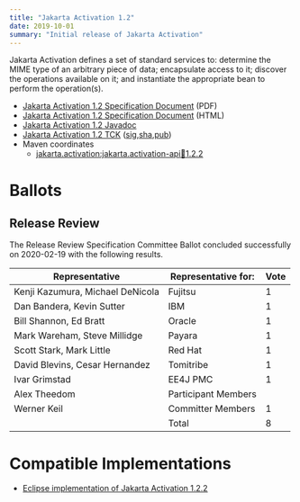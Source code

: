 ```yaml
---
title: "Jakarta Activation 1.2"
date: 2019-10-01
summary: "Initial release of Jakarta Activation"
---
```

Jakarta Activation defines a set of standard services to: determine the
MIME type of an arbitrary piece of data; encapsulate access to it;
discover the operations available on it; and instantiate the
appropriate bean to perform the operation(s).

* [Jakarta Activation 1.2 Specification Document](./activation-spec-1.2.pdf) (PDF)
* [Jakarta Activation 1.2 Specification Document](./activation-spec-1.2.html) (HTML)
* [Jakarta Activation 1.2 Javadoc](./apidocs)
* [Jakarta Activation 1.2 TCK](https://download.eclipse.org/jakartaee/activation/1.2/jakarta-activation-tck-1.2.0.zip) ([sig](https://download.eclipse.org/jakartaee/activation/1.2/jakarta-activation-tck-1.2.0.zip.sig),[sha](https://download.eclipse.org/jakartaee/activation/1.2/jakarta-activation-tck-1.2.0.zip.sha256),[pub](https://jakarta.ee/specifications/jakartaee-spec-committee.pub))
* Maven coordinates
  * [jakarta.activation:jakarta.activation-api:jar:1.2.2](https://search.maven.org/artifact/jakarta.activation/jakarta.activation-api/1.2.2/jar)

# Ballots

## Release Review

The Release Review Specification Committee Ballot concluded successfully on 2020-02-19 with the following results.

| Representative                                 | Representative for: | Vote |
|------------------------------------------------|---------------------|------|
| Kenji Kazumura, Michael DeNicola               | Fujitsu             |   1  |
| Dan Bandera, Kevin Sutter                      | IBM                 |   1  |
| Bill Shannon, Ed Bratt                         | Oracle              |   1  |
| Mark Wareham, Steve Millidge                   | Payara              |   1  |
| Scott Stark, Mark Little                       | Red Hat             |   1  |
| David Blevins, Cesar Hernandez                 | Tomitribe           |   1  |
| Ivar Grimstad                                  | EE4J PMC            |   1  |
| Alex Theedom                                   | Participant Members |      |
| Werner Keil                                    | Committer Members   |   1  |
|                                                | Total               |   8  |

# Compatible Implementations

* [Eclipse implementation of Jakarta Activation 1.2.2](https://github.com/eclipse-ee4j/jaf)
